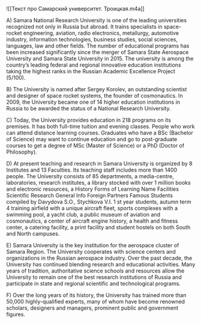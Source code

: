 ![[Текст про Самарский университет. Троицкая.m4a]]

А) Samara National Research University is one of the leading universities recognized not only in Russia but abroad. It trains specialists in space-rocket engineering, aviation, radio electronics, metallurgy, automotive industry, information technologies, business studies, social sciences, languages, law and other fields. The number of educational programs has been increased significantly since the merger of Samara State Aerospace University and Samara State University in 2015. The university is among the country’s leading federal and regional innovative education institutions taking the highest ranks in the Russian Academic Excellence Project (5/100). 

B) The University is named after Sergey Korolev, an outstanding scientist and designer of space rocket systems, the founder of cosmonautics. In 2009, the University became one of 14 higher education institutions in Russia to be awarded the status of a National Research University. 

C) Today, the University provides education in 218 programs on its premises. It has both full-time tuition and evening classes. People who work can attend distance learning courses. Graduates who have a BSc (Bachelor of Science) may want to continue education and go to post-graduate courses to get a degree of MSc (Master of Science) or a PhD (Doctor of Philosophy). 

D) At present teaching and research in Samara University is organized by 8 Institutes and 13 Faculties. Its teaching staff includes more than 1400 people. The University consists of 85 departments, a media-centre, laboratories, research institutes, a library stocked with over 1 million books and electronic resources, a History Forms of Learning Name Facilities Scientific Research General Info Foreign Partners Famous Students compiled by Davydova S.O., Stychkova V.I. 1 st year students, autumn term 4 training airfield with a unique aircraft fleet, sports complexes with a swimming pool, a yacht club, a public museum of aviation and cosmonautics, a center of aircraft engine history, a health and fitness center, a catering facility, a print facility and student hostels on both South and North campuses. 

E) Samara University is the key institution for the aerospace cluster of Samara Region. The University cooperates with science centers and organizations in the Russian aerospace industry. Over the past decade, the University has continued blending research and educational activities. Many years of tradition, authoritative science schools and resources allow the University to remain one of the best research institutions of Russia and participate in state and regional scientific and technological programs. 

F) Over the long years of its history, the University has trained more than 50,000 highly-qualified experts, many of whom have become renowned scholars, designers and managers, prominent public and government figures.